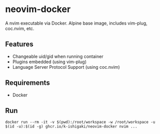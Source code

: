 # neovim-docker

A nvim executable via Docker.
Alpine base image, includes vim-plug, coc.nvim, etc.

## Features

 * Changeable uid/gid when running container
 * Plugins embedded (using vim-plug)
 * Language Server Protocol Support (using coc.nvim)

## Requirements

 * Docker

## Run

```Shell
docker run --rm -it -v $(pwd):/root/workspace -w /root/workspace -u $(id -u):$(id -g) ghcr.io/k-ishigaki/neovim-docker nvim ...
```
